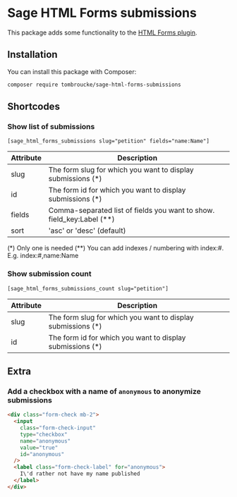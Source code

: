 # Sage HTML Forms submissions

This package adds some functionality to the [HTML Forms plugin](https://wordpress.org/plugins/html-forms/).

## Installation

You can install this package with Composer:

```bash
composer require tombroucke/sage-html-forms-submissions
```

## Shortcodes

### Show list of submissions

```
[sage_html_forms_submissions slug="petition" fields="name:Name"]
```

| Attribute | Description                                                             |
| --------- | ----------------------------------------------------------------------- |
| slug      | The form slug for which you want to display submissions (\*)            |
| id        | The form id for which you want to display submissions (\*)              |
| fields    | Comma-separated list of fields you want to show. field_key:Label (\*\*) |
| sort      | 'asc' or 'desc' (default)                                               |

(\*) Only one is needed
(\*\*) You can add indexes / numbering with index:#. E.g. index:#,name:Name

### Show submission count

```
[sage_html_forms_submissions_count slug="petition"]
```

| Attribute | Description                                                  |
| --------- | ------------------------------------------------------------ |
| slug      | The form slug for which you want to display submissions (\*) |
| id        | The form id for which you want to display submissions (\*)   |

## Extra

### Add a checkbox with a name of `anonymous` to anonymize submissions

```html
<div class="form-check mb-2">
  <input
    class="form-check-input"
    type="checkbox"
    name="anonymous"
    value="true"
    id="anonymous"
  />
  <label class="form-check-label" for="anonymous">
    I\'d rather not have my name published
  </label>
</div>
```
